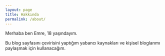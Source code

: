 ```yaml
---
layout: page
title: Hakkında
permalink: /about/
---
```


Merhaba ben Emre, 18 yaşındayım.

Bu blog sayfasını çevirisini yaptığım yabancı kaynakları ve kişisel bloglarımı paylaşmak için kullanacağım.
